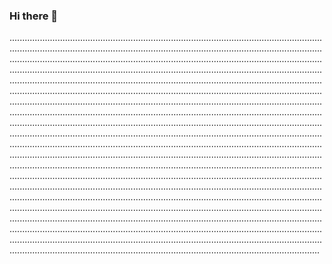 ### Hi there 👋

...........................................................................................................................................................................................................................................................................................................................................................................................................................................................................................................................................................................................................................................................................................................................................................................................................................................................................................................................................................................................................................................................................................................................................................................................................................................................................................................................................................................................................................................................................................................................................................................................................................................................................................................................................................................................................................................................................................................................................................................................................................................................................................................................................................................................................................................................................................................................................................................................................................................................................................................................................................................................................................................................................................................